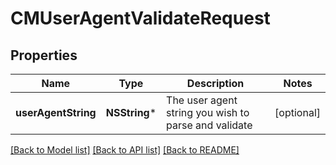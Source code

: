 # CMUserAgentValidateRequest

## Properties
Name | Type | Description | Notes
------------ | ------------- | ------------- | -------------
**userAgentString** | **NSString*** | The user agent string you wish to parse and validate | [optional] 

[[Back to Model list]](../README.md#documentation-for-models) [[Back to API list]](../README.md#documentation-for-api-endpoints) [[Back to README]](../README.md)


